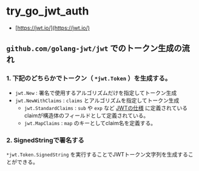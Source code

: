 # try_go_jwt_auth


- [https://jwt.io/](https://jwt.io/)

## `github.com/golang-jwt/jwt` でのトークン生成の流れ

### 1. 下記のどちらかでトークン（ `*jwt.Token` ）を生成する。

- `jwt.New` : 署名で使用するアルゴリズムだけを指定してトークン生成
- `jwt.NewWithClaims` : `claims` とアルゴリズムを指定してトークン生成
    - `jwt.StandardClaims` : `sub` や `exp` など [JWTの仕様](https://datatracker.ietf.org/doc/html/rfc7519#section-4.1) に定義されているclaimが構造体のフィールドとして定義されている。
    - `jwt.MapClaims` : `map` のキーとしてclaim名を定義する。

### 2. SignedStringで署名する

`*jwt.Token.SignedString` を実行することでJWTトークン文字列を生成することができる。
